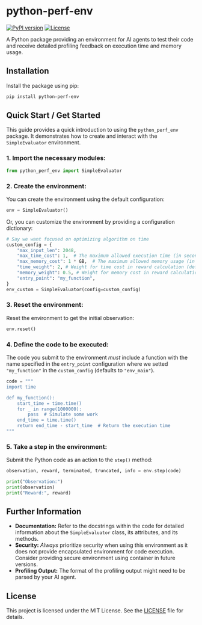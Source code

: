 # python-perf-env

[![PyPI version](https://badge.fury.io/py/python-perf-env.svg)](https://badge.fury.io/py/python-perf-env)
[![License](https://img.shields.io/badge/License-MIT-blue.svg)](https://opensource.org/licenses/MIT)

A Python package providing an environment for AI agents to test their code and receive detailed profiling feedback on execution time and memory usage.

## Installation

Install the package using pip:

```bash
pip install python-perf-env
```

## Quick Start / Get Started

This guide provides a quick introduction to using the `python_perf_env` package. It demonstrates how to create and interact with the `SimpleEvaluator` environment.

### 1. Import the necessary modules:

```python
from python_perf_env import SimpleEvaluator
```

### 2. Create the environment:

You can create the environment using the default configuration:

```python
env = SimpleEvaluator()
```

Or, you can customize the environment by providing a configuration dictionary:

```python
# Say we want focused on optimizing algorithm on time
custom_config = {
    "max_input_len": 2048,
    "max_time_cost": 1,  # The maximum allowed execution time (in seconds)
    "max_memory_cost": 1 * GB,  # The maximum allowed memory usage (in bytes)
    "time_weight": 2, # Weight for time cost in reward calculation (default: 1).
    "memory_weight": 0.5, # Weight for memory cost in reward calculation (default: 1).
    "entry_point": "my_function",
}
env_custom = SimpleEvaluator(config=custom_config)
```

### 3. Reset the environment:

Reset the environment to get the initial observation:

```python
env.reset()
```

### 4. Define the code to be executed:

The code you submit to the environment *must* include a function with the name specified in the `entry_point` configuration where we setted `"my_function"` in the `custom_config` (defaults to `"env_main"`).

```python
code = """
import time

def my_function():
    start_time = time.time()
    for _ in range(1000000):
        pass  # Simulate some work
    end_time = time.time()
    return end_time - start_time  # Return the execution time
"""
```

### 5. Take a step in the environment:

Submit the Python code as an action to the `step()` method:

```python
observation, reward, terminated, truncated, info = env.step(code)

print("Observation:")
print(observation)
print("Reward:", reward)
```

## Further Information

*   **Documentation:**  Refer to the docstrings within the code for detailed information about the `SimpleEvaluator` class, its attributes, and its methods.
*   **Security:**  *Always* prioritize security when using this environment as it does not provide encapsulated environment for code execution. Consider providing secure environment using container in future versions.
*   **Profiling Output:** The format of the profiling output might need to be parsed by your AI agent.

## License

This project is licensed under the MIT License. See the [LICENSE](LICENSE) file for details.